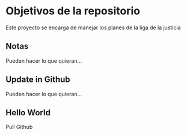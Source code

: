 # Objetivos de la repositorio

Este proyecto se encarga de manejar los planes de la liga de la justicia


## Notas
Pueden hacer lo que quieran...


## Update in Github
Pueden hacer lo que quieran...


## Hello World
Pull Github
